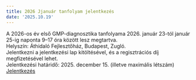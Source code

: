 ```yaml
---
title: 2026 Jjanuár tanfolyam jelentkezés
date: '2025.10.19'
---
```

A 2026-os év első GMP-diagnosztika tanfolyama 2026. január 23-tól január 25-ig naponta 9–17 óra között lesz megtartva.   
Helyszín: Áthidaló Fejlesztőház, Budapest, Zugló.   
Jelentkezni a jelentkezési lap kitöltésével, és a regisztrációs díj megfizetésével lehet.  
Jelentkezési határidő: 2025. december 15. (illetve maximális létszám)  
[Jelentkezés](https://forms.gle/15x9dYipSeZUqZaQ8)